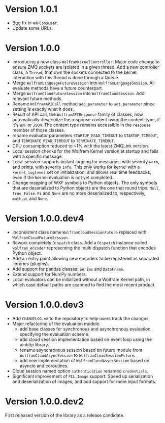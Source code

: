 # Version 1.0.1
- Bug fix in `WXFConsumer`.
- Update some URLs.

# Version 1.0.0
- Introducing a new class `WolframKernelController`. Major code change to ensure ZMQ sockets are isolated in a given thread. Add a new controller class, a `Thread`, that own the sockets connected to the kernel. Interaction with this thread is done through a Queue.
- Merge `WolframLanguageFutureSession` into `WolframLanguageSession`. All evaluate methods have a future counterpart.
- Merge `WolframCloudFutureSession` into `WolframCloudSession`. Add relevant future methods.
- Rename `WolframAPICall` method `add_parameter` to `set_parameter` since setting is exactly what it does.
- Result of API call, the `WolframAPIResponse` family of classes, now automatically deserialize the response content using the content-type, if it's `WXF` or `JSON`. The content type remains accessible in the `response` member of those classes.
- rename evaluator parameters `STARTUP_READ_TIMEOUT` to `STARTUP_TIMEOUT`, and `TERMINATE_READ_TIMEOUT` to `TERMINATE_TIMEOUT`.
- CPU consumption reduced to ~1% with the latest ZMQLink version.
- Local session checks for the Wolfram Kernel version at startup and fails with a specific message.
- Local session supports instant logging for messages, with severity `warn`, and prints, with severity `info`. This only works for kernel with a `kernel_loglevel` set on initialization, and allows real time feedbacks, even if the kernel evaluation is not yet completed.
- Change mapping of WXF symbols to Python objects. The only symbols that are deserialized to Python objects are the one that round trips: `Null`, `True`, `False`. `Pi` and `None` are no more deserialized to, respectively, `math.pi` and `None`.

# Version 1.0.0.dev4
- Inconsistent class name `WolframCloudSessionFuture` replaced with `WolframCloudFutureSession`.
- Rework completely `Dispatch` class. Add a `Dispatch` instance called `wolfram_encoder` representing the multi dispatch function that encodes Python object.
- Add an entry point allowing new encoders to be registered as separated libraries (plugins).
- Add support for pandas classes: `Series` and `DataFrame`.
- Extend support for NumPy numbers.
- Local evaluators can be initialized without a Wolfram Kernel path, in which case default paths are scanned to find the most recent product.

# Version 1.0.0.dev3
- Add `CHANGELOG.md` to the repository to help users track the changes.
- Major refactoring of the evaluation module.
    - add base classes for synchronous and asynchronous evaluation, specifying the evaluation scheme.
    - add cloud session implementation based on event loop using the aiohttp library.
    - rename asynchronous session based on future module from `WolframCloudAsyncSession` to `WolframCloudSessionFuture`.
    - add new implementation of `WolframCloudAsyncSession` based on asyncio and coroutines.
- Cloud session named option `authentication` renamed `credentials`.
- Significant improvement of `PIL.Image` support. Speed up serialization and deserialization of images, and add support for more input formats.

# Version 1.0.0.dev2
First released version of the library as a release candidate.
